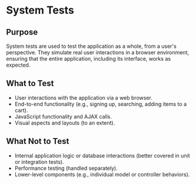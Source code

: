 # System Tests

## Purpose
System tests are used to test the application as a whole, from a user's 
perspective. They simulate real user interactions in a browser environment, 
ensuring that the entire application, including its interface, works as expected.

## What to Test
- User interactions with the application via a web browser.
- End-to-end functionality (e.g., signing up, searching, adding items to a cart).
- JavaScript functionality and AJAX calls.
- Visual aspects and layouts (to an extent).

## What Not to Test
- Internal application logic or database interactions (better covered in unit or integration tests).
- Performance testing (handled separately).
- Lower-level components (e.g., individual model or controller behaviors).